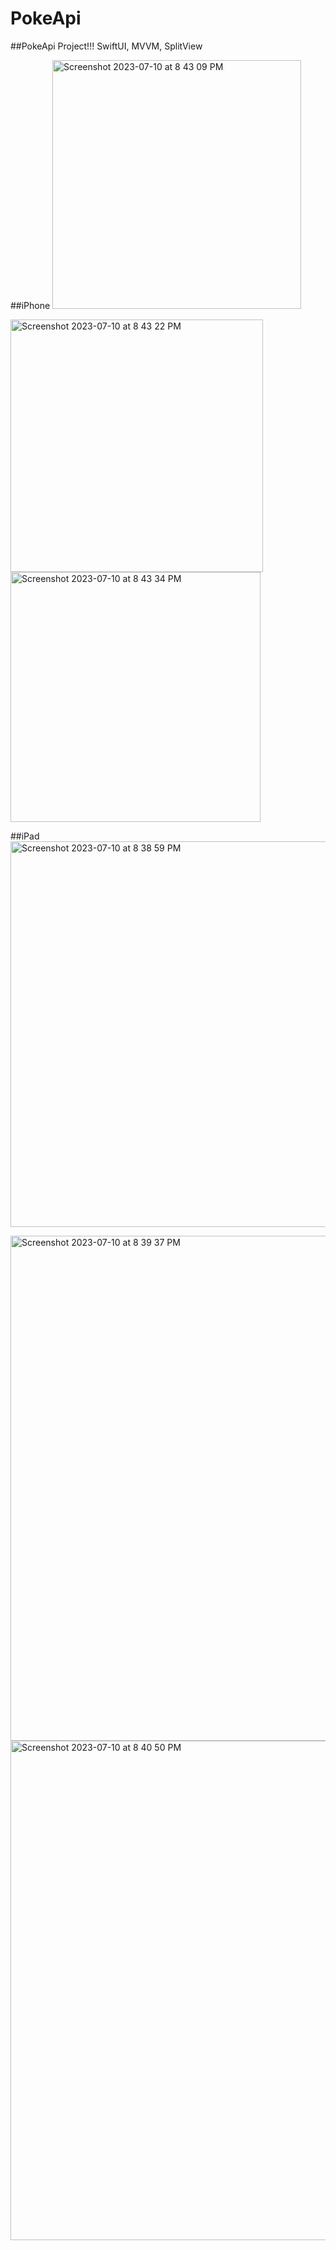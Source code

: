 # PokeApi

##PokeApi Project!!!
SwiftUI, MVVM, SplitView

##iPhone
<img width="398" alt="Screenshot 2023-07-10 at 8 43 09 PM" src="https://github.com/Andres1278/PokeApi/assets/53240772/0fac3ed6-a349-4a31-84a5-a216f468c830">

<img width="404" alt="Screenshot 2023-07-10 at 8 43 22 PM" src="https://github.com/Andres1278/PokeApi/assets/53240772/2d97950e-eea3-48dd-8fb3-6ed78a7b1658">

<img width="400" alt="Screenshot 2023-07-10 at 8 43 34 PM" src="https://github.com/Andres1278/PokeApi/assets/53240772/223db3e2-125e-4f78-bba7-e5e83086fa71">

##iPad
<img width="617" alt="Screenshot 2023-07-10 at 8 38 59 PM" src="https://github.com/Andres1278/PokeApi/assets/53240772/ed6eb5b5-9bb3-41d9-9699-ec5b54b8d725">


<img width="808" alt="Screenshot 2023-07-10 at 8 39 37 PM" src="https://github.com/Andres1278/PokeApi/assets/53240772/4c5a851b-5588-44e1-9da7-c6d5b7073b3b">

<img width="799" alt="Screenshot 2023-07-10 at 8 40 50 PM" src="https://github.com/Andres1278/PokeApi/assets/53240772/f683528d-f0d1-4194-8946-55542970b829">
